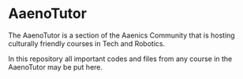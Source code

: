 # AaenoTutor
The AaenoTutor is a section of the Aaenics Community that is hosting culturally friendly courses in Tech and Robotics.

In this repository all important codes and files from any course in the AaenoTutor may be put here.
